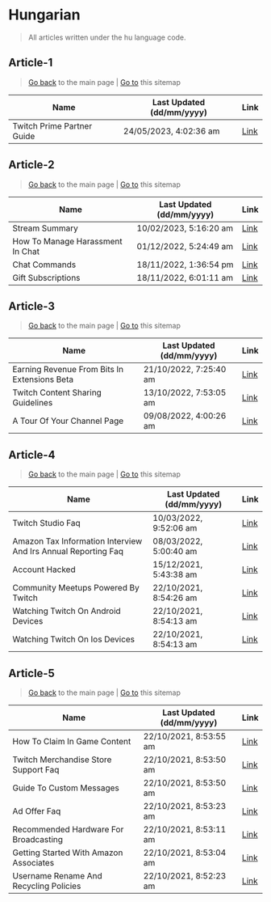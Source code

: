 # Hungarian
> All articles written under the hu language code. 

## Article-1
> [Go back](../README.md) to the main page | [Go to](https://help.twitch.tv/s/sitemap-topicarticle-1.xml) this sitemap

| Name                       | Last Updated (dd/mm/yyyy) | Link                                                                             |
|----------------------------|---------------------------|----------------------------------------------------------------------------------|
| Twitch Prime Partner Guide | 24/05/2023, 4:02:36 am    | [Link](https://help.twitch.tv/s/article/twitch-prime-partner-guide?language=hu)  |



## Article-2
> [Go back](../README.md) to the main page | [Go to](https://help.twitch.tv/s/sitemap-topicarticle-2.xml) this sitemap

| Name                             | Last Updated (dd/mm/yyyy) | Link                                                                                   |
|----------------------------------|---------------------------|----------------------------------------------------------------------------------------|
| Stream Summary                   | 10/02/2023, 5:16:20 am    | [Link](https://help.twitch.tv/s/article/stream-summary?language=hu)                    |
| How To Manage Harassment In Chat | 01/12/2022, 5:24:49 am    | [Link](https://help.twitch.tv/s/article/how-to-manage-harassment-in-chat?language=hu)  |
| Chat Commands                    | 18/11/2022, 1:36:54 pm    | [Link](https://help.twitch.tv/s/article/chat-commands?language=hu)                     |
| Gift Subscriptions               | 18/11/2022, 6:01:11 am    | [Link](https://help.twitch.tv/s/article/gift-subscriptions?language=hu)                |



## Article-3
> [Go back](../README.md) to the main page | [Go to](https://help.twitch.tv/s/sitemap-topicarticle-3.xml) this sitemap

| Name                                         | Last Updated (dd/mm/yyyy) | Link                                                                                               |
|----------------------------------------------|---------------------------|----------------------------------------------------------------------------------------------------|
| Earning Revenue From Bits In Extensions Beta | 21/10/2022, 7:25:40 am    | [Link](https://help.twitch.tv/s/article/earning-revenue-from-bits-in-extensions-beta?language=hu)  |
| Twitch Content Sharing Guidelines            | 13/10/2022, 7:53:05 am    | [Link](https://help.twitch.tv/s/article/twitch-content-sharing-guidelines?language=hu)             |
| A Tour Of Your Channel Page                  | 09/08/2022, 4:00:26 am    | [Link](https://help.twitch.tv/s/article/a-tour-of-your-channel-page?language=hu)                   |



## Article-4
> [Go back](../README.md) to the main page | [Go to](https://help.twitch.tv/s/sitemap-topicarticle-4.xml) this sitemap

| Name                                                          | Last Updated (dd/mm/yyyy) | Link                                                                                                                |
|---------------------------------------------------------------|---------------------------|---------------------------------------------------------------------------------------------------------------------|
| Twitch Studio Faq                                             | 10/03/2022, 9:52:06 am    | [Link](https://help.twitch.tv/s/article/twitch-studio-faq?language=hu)                                              |
| Amazon Tax Information Interview And Irs Annual Reporting Faq | 08/03/2022, 5:00:40 am    | [Link](https://help.twitch.tv/s/article/amazon-tax-information-interview-and-irs-annual-reporting-faq?language=hu)  |
| Account Hacked                                                | 15/12/2021, 5:43:38 am    | [Link](https://help.twitch.tv/s/article/account-hacked?language=hu)                                                 |
| Community Meetups Powered By Twitch                           | 22/10/2021, 8:54:26 am    | [Link](https://help.twitch.tv/s/article/community-meetups-powered-by-twitch?language=hu)                            |
| Watching Twitch On Android Devices                            | 22/10/2021, 8:54:13 am    | [Link](https://help.twitch.tv/s/article/watching-twitch-on-android-devices?language=hu)                             |
| Watching Twitch On Ios Devices                                | 22/10/2021, 8:54:13 am    | [Link](https://help.twitch.tv/s/article/watching-twitch-on-ios-devices?language=hu)                                 |



## Article-5
> [Go back](../README.md) to the main page | [Go to](https://help.twitch.tv/s/sitemap-topicarticle-5.xml) this sitemap

| Name                                   | Last Updated (dd/mm/yyyy) | Link                                                                                         |
|----------------------------------------|---------------------------|----------------------------------------------------------------------------------------------|
| How To Claim In Game Content           | 22/10/2021, 8:53:55 am    | [Link](https://help.twitch.tv/s/article/how-to-claim-in-game-content?language=hu)            |
| Twitch Merchandise Store Support Faq   | 22/10/2021, 8:53:50 am    | [Link](https://help.twitch.tv/s/article/twitch-merchandise-store-support-faq?language=hu)    |
| Guide To Custom Messages               | 22/10/2021, 8:53:50 am    | [Link](https://help.twitch.tv/s/article/guide-to-custom-messages?language=hu)                |
| Ad Offer Faq                           | 22/10/2021, 8:53:23 am    | [Link](https://help.twitch.tv/s/article/ad-offer-faq?language=hu)                            |
| Recommended Hardware For Broadcasting  | 22/10/2021, 8:53:11 am    | [Link](https://help.twitch.tv/s/article/recommended-hardware-for-broadcasting?language=hu)   |
| Getting Started With Amazon Associates | 22/10/2021, 8:53:04 am    | [Link](https://help.twitch.tv/s/article/getting-started-with-amazon-associates?language=hu)  |
| Username Rename And Recycling Policies | 22/10/2021, 8:52:23 am    | [Link](https://help.twitch.tv/s/article/username-rename-and-recycling-policies?language=hu)  |



